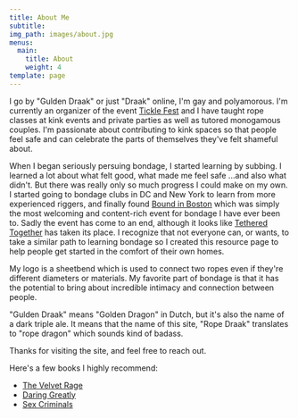 ```yaml
---
title: About Me
subtitle:
img_path: images/about.jpg
menus:
  main:
    title: About
    weight: 4
template: page
---
```


I go by "Gulden Draak" or just "Draak" online, I'm gay and polyamorous. I'm currently an organizer of the event [Tickle Fest](https://www.tklfest.com/) and I have taught rope classes at kink events and private parties as well as tutored monogamous couples. I'm passionate about contributing to kink spaces so that people feel safe and can celebrate the parts of themselves they've felt shameful about.

When I began seriously persuing bondage, I started learning by subbing. I learned a lot about what felt good, what made me feel safe ...and also what didn't. But there was really only so much progress I could make on my own. I started going to bondage clubs in DC and New York to learn from more experienced riggers, and finally found [Bound in Boston](https://www.boundinboston.com/farewell.aspx) which was simply the most welcoming and content-rich event for bondage I have ever been to. Sadly the event has come to an end, although it looks like [Tethered Together](https://tetheredtogether.net/) has taken its place. I recognize that not everyone can, or wants, to take a similar path to learning bondage so I created this resource page to help people get started in the comfort of their own homes.

My logo is a sheetbend which is used to connect two ropes even if they're different diameters or materials. My favorite part of bondage is that it has the potential to bring about incredible intimacy and connection between people. 

"Gulden Draak" means "Golden Dragon" in Dutch, but it's also the name of a dark triple ale. It means that the name of this site, "Rope Draak" translates to "rope dragon" which sounds kind of badass.

Thanks for visiting the site, and feel free to reach out.

Here's a few books I highly recommend:

+ [The Velvet Rage](https://www.goodreads.com/book/show/49418.The_Velvet_Rage)
+ [Daring Greatly](https://www.goodreads.com/book/show/13588356-daring-greatly)
+ [Sex Criminals](https://en.wikipedia.org/wiki/Sex_Criminals)